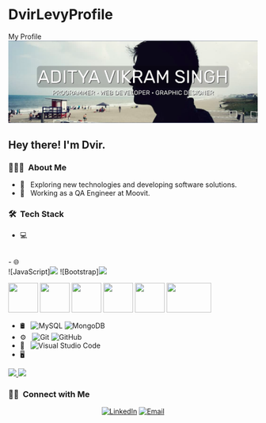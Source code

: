 # DvirLevyProfile
My Profile
<img src="https://raw.githubusercontent.com/AVS1508/AVS1508/master/assets/Aditya%20Vikram%20Singh%20Banner.png">

<h2> Hey there! I'm Dvir.</h2>

<h3> 👨🏻‍💻 &nbsp;About Me </h3>

- 🤔 &nbsp; Exploring new technologies and developing software solutions.
- 💼 &nbsp; Working as a QA Engineer at Moovit.

<h3> 🛠 &nbsp;Tech Stack</h3>

- 💻 &nbsp;
<br/>
- 🌐 &nbsp;<br/>
  ![JavaScript]<img src="https://img.shields.io/badge/-JavaScript-333333?style=flat&logo=javascript")<br/>
  ![Bootstrap]<img src="https://img.shields.io/badge/-Bootstrap-333333?style=flat&logo=bootstrap&logoColor=563D7C" /><br/>
   <p><img src="https://media.giphy.com/media/eNAsjO55tPbgaor7ma/giphy.gif" width="60" height="60" />
      <img src="https://media.giphy.com/media/kdFc8fubgS31b8DsVu/giphy.gif" width="60" height="60" />
      <img src="https://media.giphy.com/media/SS8CV2rQdlYNLtBCiF/giphy.gif" width="60" height="60" />
      <img src="https://media.giphy.com/media/SvFocn0wNMx0iv2rYz/giphy.gif" width="60" height="60" />
      <img src="https://media.giphy.com/media/ln7z2eWriiQAllfVcn/giphy.gif" width="60" height="60" />
      <img src="https://media.giphy.com/media/kH1DBkPNyZPOk0BxrM/giphy.gif" width="90" height="60" /><p/>
  
- 🛢 &nbsp;
  ![MySQL](https://img.shields.io/badge/-MySQL-333333?style=flat&logo=mysql)
  ![MongoDB](https://img.shields.io/badge/-MongoDB-333333?style=flat&logo=mongodb)
- ⚙️ &nbsp;
  ![Git](https://img.shields.io/badge/-Git-333333?style=flat&logo=git)
  ![GitHub](https://img.shields.io/badge/-GitHub-333333?style=flat&logo=github)
- 🔧 &nbsp;
  ![Visual Studio Code](https://img.shields.io/badge/-Visual%20Studio%20Code-333333?style=flat&logo=visual-studio-code&logoColor=007ACC)
- 🖥 &nbsp;
  <br/>

<a href="https://github.com/AVS1508">
  <img height="180em" src="https://github-readme-stats.vercel.app/api?username=DvirLevy&theme=buefy&show_icons=true" />
  <img height="180em" src="https://github-readme-stats.vercel.app/api/top-langs/?username=DvirLevy&theme=buefy&layout=compact" />
</a>

<br/>

<h3> 🤝🏻 &nbsp;Connect with Me </h3>

<p align="center">
<a href="https://www.linkedin.com/in/dvirlevyhakak/"><img alt="LinkedIn" src="https://img.shields.io/badge/LinkedIn-Dvir%20Levy-blue?style=flat-square&logo=linkedin"></a>
<a href="mailto:DvirLH1@gmail.com"><img alt="Email" src="https://img.shields.io/badge/Email-DvirLH1@gmail.com-blue?style=flat-square&logo=gmail"></a>
</p>
